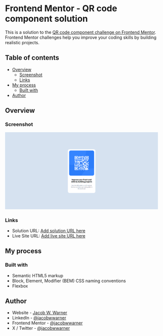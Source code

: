 # Frontend Mentor - QR code component solution

This is a solution to the [QR code component challenge on Frontend Mentor](https://www.frontendmentor.io/challenges/qr-code-component-iux_sIO_H). Frontend Mentor challenges help you improve your coding skills by building realistic projects. 

## Table of contents

- [Overview](#overview)
  - [Screenshot](#screenshot)
  - [Links](#links)
- [My process](#my-process)
  - [Built with](#built-with)
- [Author](#author)

## Overview

### Screenshot

![](./design/screenshot.png)


### Links

- Solution URL: [Add solution URL here](https://www.frontendmentor.io/solutions/simpley-qr-code-component-using-bem-css-methodology-KGxa3s31Gn)
- Live Site URL: [Add live site URL here](https://jacobwwarner-qr-code-component.netlify.app/)

## My process

### Built with

- Semantic HTML5 markup
- Block, Element, Modifier (BEM) CSS naming conventions
- Flexbox

## Author

- Website - [Jacob W. Warner](https://www.jacobwwarner.com)
- LinkedIn - [@jacobwwarner](https://www.linkedin.com/in/jacobwwarner)
- Frontend Mentor - [@jacobwwarner](https://www.frontendmentor.io/profile/jacobwwarner)
- X / Twitter - [@jacobwwarner](https://www.twitter.com/jacobwwarner)
